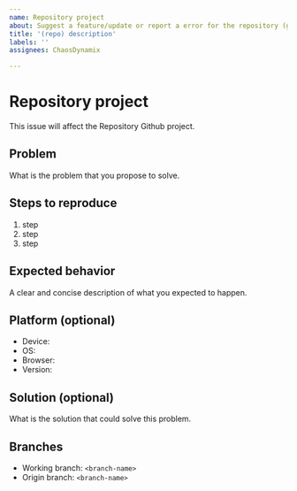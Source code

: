 ```yaml
---
name: Repository project
about: Suggest a feature/update or report a error for the repository (git/github).
title: '(repo) description'
labels: ''
assignees: ChaosDynamix

---
```


# Repository project
This issue will affect the Repository Github project. 

## Problem
What is the problem that you propose to solve.

## Steps to reproduce 
1. step
2. step
3. step

## Expected behavior
A clear and concise description of what you expected to happen.

## Platform (optional)
 - Device: <device>
 - OS: <os>
 - Browser: <browser>
 - Version: <version>

## Solution (optional)
What is the solution that could solve this problem.

## Branches
- Working branch: `<branch-name>`
- Origin branch: `<branch-name>`
